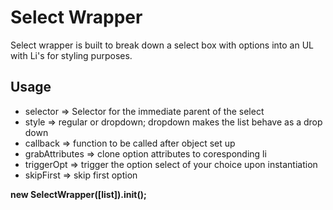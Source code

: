 # Select Wrapper

Select wrapper is built to break down a select box with options into an UL with Li's for styling purposes.

## Usage

* selector<string> => Selector for the immediate parent of the select
* style<string> => regular or dropdown; dropdown makes the list behave as a drop down
* callback<function> => function to be called after object set up
* grabAttributes<boolean> => clone option attributes to coresponding li
* triggerOpt<number> => trigger the option select of your choice upon instantiation
* skipFirst<boolean> => skip first option

**new SelectWrapper([list]).init();**
